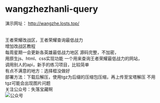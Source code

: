 # wangzhezhanli-query

演示网址：
http://wangzhe.losts.top/
<br><br><br>
王者荣耀改战区，王者荣耀查询最低战力
<br>
增加改战区教程
<br>
每周星期一会更新各英雄最低战力地区 源码完整，不加密，
<br>
用原生js、html、css实现功能 一个用来查询王者荣耀最低战力的网站，
<br>
调用别人的api，新手的练习项目，比较简单
<br>
有点不满意的地方：选择框没做好
<br>
部署方法：下载后解压，使用tgz为后缀的压缩包压缩，再上传至宝塔解压
不用tgz可能会出现图片问题
<br>
关注公众号：失落宝藏啊
<br>
<img src="https://losts.top/usr/themes/WebStack/images/wechat.jpg" alt="公众号">
